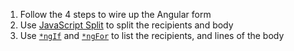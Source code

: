 1. Follow the 4 steps to wire up the Angular form
1. Use [JavaScript Split](https://developer.mozilla.org/en-US/docs/Web/JavaScript/Reference/Global_Objects/String/split) to split the recipients and body
1. Use [`*ngIf`](https://angular.io/api/common/NgIf) and [`*ngFor`](https://angular.io/api/common/NgForOf) to list the recipients, and lines of the body
